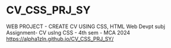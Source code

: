 # CV_CSS_PRJ_SY
WEB PROJECT - CREATE CV USING CSS, HTML
Web Devpt subj Assignment- CV usIng CSS - 4th sem - MCA 2024
https://alpha1zln.github.io/CV_CSS_PRJ_SY/
